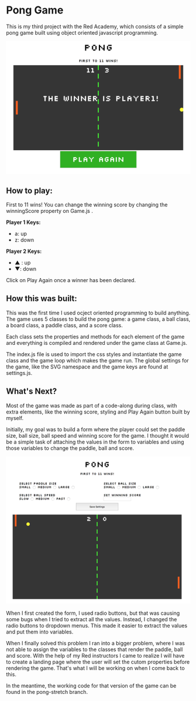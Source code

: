 # Pong Game

This is my third project with the Red Academy, which consists of a simple pong game built using object oriented javascript programming. 

![Settings Menu Screenshot](images/restart-screenshot.png)

## How to play:
First to 11 wins!
You can change the winning score by changing the winningScore property on Game.js . 

**Player 1 Keys:**
* a: up
* z: down

**Player 2 Keys:**
* ▲ : up
* ▼: down

Click on Play Again once a winner has been declared. 

## How this was built:
This was the first time I used ocject oriented programming to build anything. The game uses 5 classes to build the pong game: a game class, a ball class, a board class, a paddle class, and a score class. 

Each class sets the properties and methods for each element of the game and everything is compiled and rendered under the game class at Game.js. 

The index.js file is used to import the css styles and instantiate the game class and the game loop which makes the game run. The global settings for the game, like the SVG namespace and the game keys are found at settings.js. 

## What's Next?
Most of the game was made as part of a code-along during class, with extra elements, like the winning score, styling and Play Again button built by myself. 

Initially, my goal was to build a form where the player could set the paddle size, ball size, ball speed and winning score for the game. I thought it would be a simple task of attaching the values in the form to variables and using those variables to change the paddle, ball and score. 

![Settings Menu Screenshot](images/settings-screenshot.png)

When I first created the form, I used radio buttons, but that was causing some bugs when I tried to extract all the values. Instead, I changed the radio buttons to dropdown menus. This made it easier to extract the values and put them into variables.

When I finally solved this problem I ran into a bigger problem, where I was not able to assign the variables to the classes that render the paddle, ball and score. With the help of my Red instructors I came to realize I will have to create a landing page where the user will set the cutom properties before rendering the game. That's what I will be working on when I come back to this. 

In the meantime, the working code for that version of the game can be found in the pong-stretch branch.  

